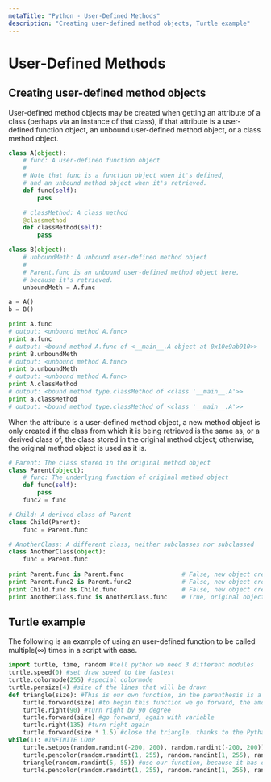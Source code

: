 ```yaml
---
metaTitle: "Python - User-Defined Methods"
description: "Creating user-defined method objects, Turtle example"
---
```


# User-Defined Methods




## Creating user-defined method objects


User-defined method objects may be created when getting an attribute of a class (perhaps via an instance of that class), if that attribute is a user-defined function object, an unbound user-defined method object, or a class method object.

```py
class A(object):
    # func: A user-defined function object
    #
    # Note that func is a function object when it's defined,
    # and an unbound method object when it's retrieved.
    def func(self): 
        pass

    # classMethod: A class method
    @classmethod
    def classMethod(self):
        pass

class B(object):
    # unboundMeth: A unbound user-defined method object
    #
    # Parent.func is an unbound user-defined method object here,
    # because it's retrieved.
    unboundMeth = A.func

a = A()
b = B()

print A.func
# output: <unbound method A.func>
print a.func
# output: <bound method A.func of <__main__.A object at 0x10e9ab910>>
print B.unboundMeth
# output: <unbound method A.func>
print b.unboundMeth
# output: <unbound method A.func>
print A.classMethod
# output: <bound method type.classMethod of <class '__main__.A'>>
print a.classMethod
# output: <bound method type.classMethod of <class '__main__.A'>>

```

When the attribute is a user-defined method object, a new method object is only created if the class from which it is being retrieved is the same as, or a derived class of, the class stored in the original method object; otherwise, the original method object is used as it is.

```py
# Parent: The class stored in the original method object
class Parent(object):
    # func: The underlying function of original method object
    def func(self): 
        pass
    func2 = func

# Child: A derived class of Parent
class Child(Parent):
    func = Parent.func

# AnotherClass: A different class, neither subclasses nor subclassed
class AnotherClass(object):
    func = Parent.func
    
print Parent.func is Parent.func                # False, new object created
print Parent.func2 is Parent.func2              # False, new object created
print Child.func is Child.func                  # False, new object created
print AnotherClass.func is AnotherClass.func    # True, original object used

```



## Turtle example


The following is an example of using an user-defined function to be called multiple(∞) times in a script with ease.

```py
import turtle, time, random #tell python we need 3 different modules
turtle.speed(0) #set draw speed to the fastest 
turtle.colormode(255) #special colormode
turtle.pensize(4) #size of the lines that will be drawn
def triangle(size): #This is our own function, in the parenthesis is a variable we have defined that will be used in THIS FUNCTION ONLY. This fucntion creates a right triangle
    turtle.forward(size) #to begin this function we go forward, the amount to go forward by is the variable size
    turtle.right(90) #turn right by 90 degree
    turtle.forward(size) #go forward, again with variable
    turtle.right(135) #turn right again
    turtle.forward(size * 1.5) #close the triangle. thanks to the Pythagorean theorem we know that this line must be 1.5 times longer than the other two(if they are equal)
while(1): #INFINITE LOOP
    turtle.setpos(random.randint(-200, 200), random.randint(-200, 200)) #set the draw point to a random (x,y) position
    turtle.pencolor(random.randint(1, 255), random.randint(1, 255), random.randint(1, 255)) #randomize the RGB color
    triangle(random.randint(5, 55)) #use our function, because it has only one variable we can simply put a value in the parenthesis. The value that will be sent will be random between 5 - 55, end the end it really just changes ow big the triangle is.
    turtle.pencolor(random.randint(1, 255), random.randint(1, 255), random.randint(1, 255)) #randomize color again

```

